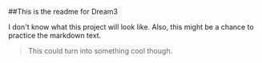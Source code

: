 ##This is the readme for Dream3

 I don't know what this project will look like. Also, this might be a chance to practice the markdown text.

 >This could turn into something cool though.